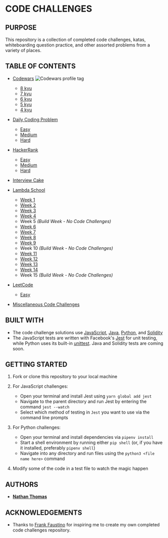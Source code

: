 # CODE CHALLENGES

## PURPOSE

This repository is a collection of completed code challenges, katas, whiteboarding question practice, and other assorted problems from a variety of places.

## TABLE OF CONTENTS

-   [Codewars](src/codewars/) <img src="https://www.codewars.com/users/nwthomas/badges/micro" alt="Codewars profile tag" />

    -   [8 kyu](src/codewars/8-kyu/8-kyu.md)
    -   [7 kyu](src/codewars/7-kyu/7-kyu.md)
    -   [6 kyu](src/codewars/6-kyu/6-kyu.md)
    -   [5 kyu](src/codewars/5-kyu/5-kyu.md)
    -   [4 kyu](src/codewars/4-kyu/4-kyu.md)

-   [Daily Coding Problem](src/daily-coding-problem)

    -   [Easy](src/daily-coding-problem/easy)
    -   [Medium](src/daily-coding-problem/medium)
    -   [Hard](src/daily-coding-problem/hard)

-   [HackerRank](src/hacker-rank/)

    -   [Easy](src/hacker-rank/easy)
    -   [Medium](src/hacker-rank/medium)
    -   [Hard](src/hacker-rank/hard)

-   [Interview Cake](src/interview-cake/)

-   [Lambda School](src/lambda-school/)

    -   [Week 1](src/lambda-school/week-1/week-1.md)
    -   [Week 2](src/lambda-school/week-2/week-2.md)
    -   [Week 3](src/lambda-school/week-3/week-3.md)
    -   [Week 4](src/lambda-school/week-4/week-4.md)
    -   Week 5 _(Build Week - No Code Challenges)_
    -   [Week 6](src/lambda-school/week-6/week-6.md)
    -   [Week 7](src/lambda-school/week-7/week-7.md)
    -   [Week 8](src/lambda-school/week-8/week-8.md)
    -   [Week 9](src/lambda-school/week-9/week-9.md)
    -   Week 10 _(Build Week - No Code Challenges)_
    -   [Week 11](src/lambda-school/week-11/week-11.md)
    -   [Week 12](src/lambda-school/week-12/week-12.md)
    -   [Week 13](src/lambda-school/week-13/week-13.md)
    -   [Week 14](src/lambda-school/week-14/week-14.md)
    -   Week 15 _(Build Week - No Code Challenges)_

-   [LeetCode](src/leetcode/)

    -   [Easy](src/leetcode/easy/easy.md)

-   [Miscellaneous Code Challenges](src/miscellaneous-code-challenges/misc-code-challenges.md)

## BUILT WITH

-   The code challenge solutions use [JavaScript](https://www.ecma-international.org/ecma-262/6.0/), [Java](https://www.java.com/en/), [Python](https://www.python.org/), and [Solidity](https://solidity.readthedocs.io/en/v0.4.24/index.html)
-   The JavaScript tests are written with Facebook's [Jest](https://jestjs.io/en/) for unit testing, while Python uses its built-in [unittest](https://docs.python.org/3.7/library/unittest.html#assert-methods). Java and Solidity tests are coming soon.

## GETTING STARTED

1. Fork or clone this repository to your local machine

2. For JavaScript challenges:

    - Open your terminal and install Jest using `yarn global add jest`
    - Navigate to the parent directory and run Jest by entering the command `jest --watch`
    - Select which method of testing in `Jest` you want to use via the command line prompts

3. For Python challenges:

    - Open your terminal and install dependencies via `pipenv install`
    - Start a shell environment by running either `pip shell` (or, if you have it installed, preferably `pipenv shell`)
    - Navigate into any directory and run files using the `python3 <file name here>` command

4. Modify some of the code in a test file to watch the magic happen

## AUTHORS

-   [**Nathan Thomas**](https://github.com/nwthomas)

## ACKNOWLEDGEMENTS

-   Thanks to [Frank Faustino](https://github.com/frankfaustino) for inspiring me to create my own completed code challenges repository.
